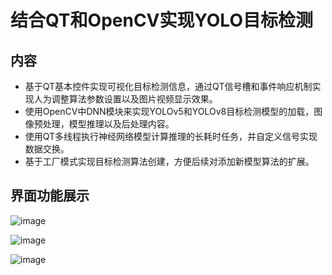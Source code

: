 # 结合QT和OpenCV实现YOLO目标检测
## 内容
-  基于QT基本控件实现可视化目标检测信息，通过QT信号槽和事件响应机制实现人为调整算法参数设置以及图片视频显示效果。
-  使用OpenCV中DNN模块来实现YOLOv5和YOLOv8目标检测模型的加载，图像预处理，模型推理以及后处理内容。
-  使用QT多线程执行神经网络模型计算推理的长耗时任务，并自定义信号实现数据交换。
-  基于工厂模式实现目标检测算法创建，方便后续对添加新模型算法的扩展。


## 界面功能展示
![image](https://github.com/user-attachments/assets/3f259b11-2fc5-46a5-a314-6eeb5c373c35)


![image](https://github.com/user-attachments/assets/fb7b03aa-2ff5-4dcb-986b-7ce403d11da4)



![image](https://github.com/user-attachments/assets/20c445e0-3b3b-4d47-94d8-21839c9aafd9)
